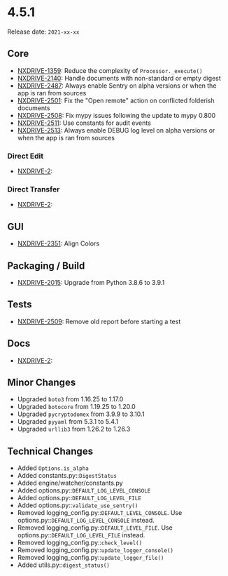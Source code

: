 # 4.5.1

Release date: `2021-xx-xx`

## Core

- [NXDRIVE-1359](https://jira.nuxeo.com/browse/NXDRIVE-1359): Reduce the complexity of `Processor._execute()`
- [NXDRIVE-2140](https://jira.nuxeo.com/browse/NXDRIVE-2140): Handle documents with non-standard or empty digest
- [NXDRIVE-2487](https://jira.nuxeo.com/browse/NXDRIVE-2487): Always enable Sentry on alpha versions or when the app is ran from sources
- [NXDRIVE-2501](https://jira.nuxeo.com/browse/NXDRIVE-2501): Fix the "Open remote" action on conflicted folderish documents
- [NXDRIVE-2508](https://jira.nuxeo.com/browse/NXDRIVE-2508): Fix mypy issues following the update to mypy 0.800
- [NXDRIVE-2511](https://jira.nuxeo.com/browse/NXDRIVE-2511): Use constants for audit events
- [NXDRIVE-2513](https://jira.nuxeo.com/browse/NXDRIVE-2513): Always enable DEBUG log level on alpha versions or when the app is ran from sources

### Direct Edit

- [NXDRIVE-2](https://jira.nuxeo.com/browse/NXDRIVE-2):

### Direct Transfer

- [NXDRIVE-2](https://jira.nuxeo.com/browse/NXDRIVE-2):

## GUI

- [NXDRIVE-2351](https://jira.nuxeo.com/browse/NXDRIVE-2351): Align Colors

## Packaging / Build

- [NXDRIVE-2015](https://jira.nuxeo.com/browse/NXDRIVE-2015): Upgrade from Python 3.8.6 to 3.9.1

## Tests

- [NXDRIVE-2509](https://jira.nuxeo.com/browse/NXDRIVE-2509): Remove old report before starting a test

## Docs

- [NXDRIVE-2](https://jira.nuxeo.com/browse/NXDRIVE-2):

## Minor Changes

- Upgraded `boto3` from 1.16.25 to 1.17.0
- Upgraded `botocore` from 1.19.25 to 1.20.0
- Upgraded `pycryptodomex` from 3.9.9 to 3.10.1
- Upgraded `pyyaml` from 5.3.1 to 5.4.1
- Upgraded `urllib3` from 1.26.2 to 1.26.3

## Technical Changes

- Added `Options.is_alpha`
- Added constants.py::`DigestStatus`
- Added engine/watcher/constants.py
- Added options.py::`DEFAULT_LOG_LEVEL_CONSOLE`
- Added options.py::`DEFAULT_LOG_LEVEL_FILE`
- Added options.py::`validate_use_sentry()`
- Removed logging_config.py::`DEFAULT_LEVEL_CONSOLE`. Use options.py::`DEFAULT_LOG_LEVEL_CONSOLE` instead.
- Removed logging_config.py::`DEFAULT_LEVEL_FILE`. Use options.py::`DEFAULT_LOG_LEVEL_FILE` instead.
- Removed logging_config.py::`check_level()`
- Removed logging_config.py::`update_logger_console()`
- Removed logging_config.py::`update_logger_file()`
- Added utils.py::`digest_status()`

